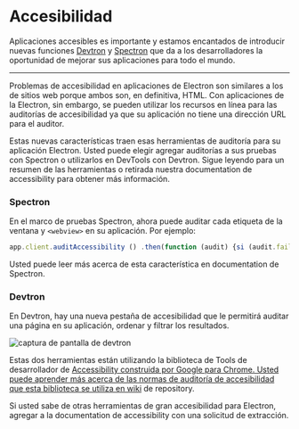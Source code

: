 # Accesibilidad

Aplicaciones accesibles es importante y estamos encantados de introducir nuevas funciones [Devtron](https://electron.atom.io/devtron) y [Spectron](https://electron.atom.io/spectron) que da a los desarrolladores la oportunidad de mejorar sus aplicaciones para todo el mundo.

* * *

Problemas de accesibilidad en aplicaciones de Electron son similares a los de sitios web porque ambos son, en definitiva, HTML. Con aplicaciones de la Electron, sin embargo, se pueden utilizar los recursos en línea para las auditorías de accesibilidad ya que su aplicación no tiene una dirección URL para el auditor.

Estas nuevas características traen esas herramientas de auditoría para su aplicación Electron. Usted puede elegir agregar auditorías a sus pruebas con Spectron o utilizarlos en DevTools con Devtron. Sigue leyendo para un resumen de las herramientas o retirada nuestra documentation</a> de accessibility para obtener más información.</p> 

### Spectron

En el marco de pruebas Spectron, ahora puede auditar cada etiqueta de la ventana y `<webview>` en su aplicación. Por ejemplo:

```javascript
app.client.auditAccessibility () .then(function (audit) {si (audit.failed) {console.error(audit.message)}})
```

Usted puede leer más acerca de esta característica en documentation</a> de Spectron.</p> 

### Devtron

En Devtron, hay una nueva pestaña de accesibilidad que le permitirá auditar una página en su aplicación, ordenar y filtrar los resultados.

![captura de pantalla de devtron](https://cloud.githubusercontent.com/assets/1305617/17156618/9f9bcd72-533f-11e6-880d-389115f40a2a.png)

Estas dos herramientas están utilizando la biblioteca de Tools</a> de desarrollador de [Accessibility construida por Google para Chrome. Usted puede aprender más acerca de las normas de auditoría de accesibilidad que esta biblioteca se utiliza en wiki](https://github.com/GoogleChrome/accessibility-developer-tools) de repository.</p> 

Si usted sabe de otras herramientas de gran accesibilidad para Electron, agregar a la documentation</a> de accessibility con una solicitud de extracción.</p>